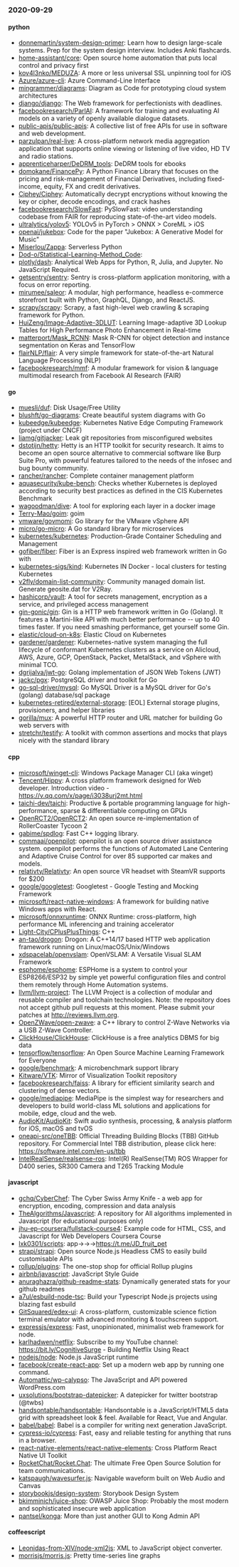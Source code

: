 ### 2020-09-29

#### python
* [donnemartin/system-design-primer](https://github.com/donnemartin/system-design-primer): Learn how to design large-scale systems. Prep for the system design interview. Includes Anki flashcards.
* [home-assistant/core](https://github.com/home-assistant/core):  Open source home automation that puts local control and privacy first
* [kov4l3nko/MEDUZA](https://github.com/kov4l3nko/MEDUZA): A more or less universal SSL unpinning tool for iOS
* [Azure/azure-cli](https://github.com/Azure/azure-cli): Azure Command-Line Interface
* [mingrammer/diagrams](https://github.com/mingrammer/diagrams):  Diagram as Code for prototyping cloud system architectures
* [django/django](https://github.com/django/django): The Web framework for perfectionists with deadlines.
* [facebookresearch/ParlAI](https://github.com/facebookresearch/ParlAI): A framework for training and evaluating AI models on a variety of openly available dialogue datasets.
* [public-apis/public-apis](https://github.com/public-apis/public-apis): A collective list of free APIs for use in software and web development.
* [parzulpan/real-live](https://github.com/parzulpan/real-live): A cross-platform network media aggregation application that supports online viewing or listening of live video, HD TV and radio stations. 
* [apprenticeharper/DeDRM_tools](https://github.com/apprenticeharper/DeDRM_tools): DeDRM tools for ebooks
* [domokane/FinancePy](https://github.com/domokane/FinancePy): A Python Finance Library that focuses on the pricing and risk-management of Financial Derivatives, including fixed-income, equity, FX and credit derivatives.
* [Ciphey/Ciphey](https://github.com/Ciphey/Ciphey):  Automatically decrypt encryptions without knowing the key or cipher, decode encodings, and crack hashes 
* [facebookresearch/SlowFast](https://github.com/facebookresearch/SlowFast): PySlowFast: video understanding codebase from FAIR for reproducing state-of-the-art video models.
* [ultralytics/yolov5](https://github.com/ultralytics/yolov5): YOLOv5 in PyTorch > ONNX > CoreML > iOS
* [openai/jukebox](https://github.com/openai/jukebox): Code for the paper "Jukebox: A Generative Model for Music"
* [Miserlou/Zappa](https://github.com/Miserlou/Zappa): Serverless Python
* [Dod-o/Statistical-Learning-Method_Code](https://github.com/Dod-o/Statistical-Learning-Method_Code): 
* [plotly/dash](https://github.com/plotly/dash): Analytical Web Apps for Python, R, Julia, and Jupyter. No JavaScript Required.
* [getsentry/sentry](https://github.com/getsentry/sentry): Sentry is cross-platform application monitoring, with a focus on error reporting.
* [mirumee/saleor](https://github.com/mirumee/saleor): A modular, high performance, headless e-commerce storefront built with Python, GraphQL, Django, and ReactJS.
* [scrapy/scrapy](https://github.com/scrapy/scrapy): Scrapy, a fast high-level web crawling & scraping framework for Python.
* [HuiZeng/Image-Adaptive-3DLUT](https://github.com/HuiZeng/Image-Adaptive-3DLUT): Learning Image-adaptive 3D Lookup Tables for High Performance Photo Enhancement in Real-time
* [matterport/Mask_RCNN](https://github.com/matterport/Mask_RCNN): Mask R-CNN for object detection and instance segmentation on Keras and TensorFlow
* [flairNLP/flair](https://github.com/flairNLP/flair): A very simple framework for state-of-the-art Natural Language Processing (NLP)
* [facebookresearch/mmf](https://github.com/facebookresearch/mmf): A modular framework for vision & language multimodal research from Facebook AI Research (FAIR)

#### go
* [muesli/duf](https://github.com/muesli/duf): Disk Usage/Free Utility
* [blushft/go-diagrams](https://github.com/blushft/go-diagrams): Create beautiful system diagrams with Go
* [kubeedge/kubeedge](https://github.com/kubeedge/kubeedge): Kubernetes Native Edge Computing Framework (project under CNCF)
* [liamg/gitjacker](https://github.com/liamg/gitjacker):   Leak git repositories from misconfigured websites
* [dstotijn/hetty](https://github.com/dstotijn/hetty): Hetty is an HTTP toolkit for security research. It aims to become an open source alternative to commercial software like Burp Suite Pro, with powerful features tailored to the needs of the infosec and bug bounty community.
* [rancher/rancher](https://github.com/rancher/rancher): Complete container management platform
* [aquasecurity/kube-bench](https://github.com/aquasecurity/kube-bench): Checks whether Kubernetes is deployed according to security best practices as defined in the CIS Kubernetes Benchmark
* [wagoodman/dive](https://github.com/wagoodman/dive): A tool for exploring each layer in a docker image
* [Terry-Mao/goim](https://github.com/Terry-Mao/goim): goim
* [vmware/govmomi](https://github.com/vmware/govmomi): Go library for the VMware vSphere API
* [micro/go-micro](https://github.com/micro/go-micro): A Go standard library for microservices
* [kubernetes/kubernetes](https://github.com/kubernetes/kubernetes): Production-Grade Container Scheduling and Management
* [gofiber/fiber](https://github.com/gofiber/fiber):  Fiber is an Express inspired web framework written in Go with 
* [kubernetes-sigs/kind](https://github.com/kubernetes-sigs/kind): Kubernetes IN Docker - local clusters for testing Kubernetes
* [v2fly/domain-list-community](https://github.com/v2fly/domain-list-community): Community managed domain list. Generate geosite.dat for V2Ray.
* [hashicorp/vault](https://github.com/hashicorp/vault): A tool for secrets management, encryption as a service, and privileged access management
* [gin-gonic/gin](https://github.com/gin-gonic/gin): Gin is a HTTP web framework written in Go (Golang). It features a Martini-like API with much better performance -- up to 40 times faster. If you need smashing performance, get yourself some Gin.
* [elastic/cloud-on-k8s](https://github.com/elastic/cloud-on-k8s): Elastic Cloud on Kubernetes
* [gardener/gardener](https://github.com/gardener/gardener): Kubernetes-native system managing the full lifecycle of conformant Kubernetes clusters as a service on Alicloud, AWS, Azure, GCP, OpenStack, Packet, MetalStack, and vSphere with minimal TCO.
* [dgrijalva/jwt-go](https://github.com/dgrijalva/jwt-go): Golang implementation of JSON Web Tokens (JWT)
* [jackc/pgx](https://github.com/jackc/pgx): PostgreSQL driver and toolkit for Go
* [go-sql-driver/mysql](https://github.com/go-sql-driver/mysql): Go MySQL Driver is a MySQL driver for Go's (golang) database/sql package
* [kubernetes-retired/external-storage](https://github.com/kubernetes-retired/external-storage): [EOL] External storage plugins, provisioners, and helper libraries
* [gorilla/mux](https://github.com/gorilla/mux): A powerful HTTP router and URL matcher for building Go web servers with 
* [stretchr/testify](https://github.com/stretchr/testify): A toolkit with common assertions and mocks that plays nicely with the standard library

#### cpp
* [microsoft/winget-cli](https://github.com/microsoft/winget-cli): Windows Package Manager CLI (aka winget)
* [Tencent/Hippy](https://github.com/Tencent/Hippy): A cross platform framework designed for Web developer. Introduction video - https://v.qq.com/x/page/i3038urj2mt.html
* [taichi-dev/taichi](https://github.com/taichi-dev/taichi): Productive & portable programming language for high-performance, sparse & differentiable computing on GPUs
* [OpenRCT2/OpenRCT2](https://github.com/OpenRCT2/OpenRCT2): An open source re-implementation of RollerCoaster Tycoon 2 
* [gabime/spdlog](https://github.com/gabime/spdlog): Fast C++ logging library.
* [commaai/openpilot](https://github.com/commaai/openpilot): openpilot is an open source driver assistance system. openpilot performs the functions of Automated Lane Centering and Adaptive Cruise Control for over 85 supported car makes and models.
* [relativty/Relativty](https://github.com/relativty/Relativty): An open source VR headset with SteamVR supports for $200
* [google/googletest](https://github.com/google/googletest): Googletest - Google Testing and Mocking Framework
* [microsoft/react-native-windows](https://github.com/microsoft/react-native-windows): A framework for building native Windows apps with React.
* [microsoft/onnxruntime](https://github.com/microsoft/onnxruntime): ONNX Runtime: cross-platform, high performance ML inferencing and training accelerator
* [Light-City/CPlusPlusThings](https://github.com/Light-City/CPlusPlusThings): C++
* [an-tao/drogon](https://github.com/an-tao/drogon): Drogon: A C++14/17 based HTTP web application framework running on Linux/macOS/Unix/Windows
* [xdspacelab/openvslam](https://github.com/xdspacelab/openvslam): OpenVSLAM: A Versatile Visual SLAM Framework
* [esphome/esphome](https://github.com/esphome/esphome): ESPHome is a system to control your ESP8266/ESP32 by simple yet powerful configuration files and control them remotely through Home Automation systems.
* [llvm/llvm-project](https://github.com/llvm/llvm-project): The LLVM Project is a collection of modular and reusable compiler and toolchain technologies. Note: the repository does not accept github pull requests at this moment. Please submit your patches at http://reviews.llvm.org.
* [OpenZWave/open-zwave](https://github.com/OpenZWave/open-zwave): a C++ library to control Z-Wave Networks via a USB Z-Wave Controller.
* [ClickHouse/ClickHouse](https://github.com/ClickHouse/ClickHouse): ClickHouse is a free analytics DBMS for big data
* [tensorflow/tensorflow](https://github.com/tensorflow/tensorflow): An Open Source Machine Learning Framework for Everyone
* [google/benchmark](https://github.com/google/benchmark): A microbenchmark support library
* [Kitware/VTK](https://github.com/Kitware/VTK): Mirror of Visualization Toolkit repository
* [facebookresearch/faiss](https://github.com/facebookresearch/faiss): A library for efficient similarity search and clustering of dense vectors.
* [google/mediapipe](https://github.com/google/mediapipe): MediaPipe is the simplest way for researchers and developers to build world-class ML solutions and applications for mobile, edge, cloud and the web.
* [AudioKit/AudioKit](https://github.com/AudioKit/AudioKit): Swift audio synthesis, processing, & analysis platform for iOS, macOS and tvOS
* [oneapi-src/oneTBB](https://github.com/oneapi-src/oneTBB): Official Threading Building Blocks (TBB) GitHub repository. For Commercial Intel TBB distribution, please click here: https://software.intel.com/en-us/tbb
* [IntelRealSense/realsense-ros](https://github.com/IntelRealSense/realsense-ros): Intel(R) RealSense(TM) ROS Wrapper for D400 series, SR300 Camera and T265 Tracking Module

#### javascript
* [gchq/CyberChef](https://github.com/gchq/CyberChef): The Cyber Swiss Army Knife - a web app for encryption, encoding, compression and data analysis
* [TheAlgorithms/Javascript](https://github.com/TheAlgorithms/Javascript): A repository for All algorithms implemented in Javascript (for educational purposes only)
* [jhu-ep-coursera/fullstack-course4](https://github.com/jhu-ep-coursera/fullstack-course4): Example code for HTML, CSS, and Javascript for Web Developers Coursera Course
* [lxk0301/scripts](https://github.com/lxk0301/scripts): app->->->https://t.me/JD_fruit_pet
* [strapi/strapi](https://github.com/strapi/strapi):  Open source Node.js Headless CMS to easily build customisable APIs
* [rollup/plugins](https://github.com/rollup/plugins):  The one-stop shop for official Rollup plugins
* [airbnb/javascript](https://github.com/airbnb/javascript): JavaScript Style Guide
* [anuraghazra/github-readme-stats](https://github.com/anuraghazra/github-readme-stats):  Dynamically generated stats for your github readmes
* [a7ul/esbuild-node-tsc](https://github.com/a7ul/esbuild-node-tsc): Build your Typescript Node.js projects using blazing fast esbuild
* [GitSquared/edex-ui](https://github.com/GitSquared/edex-ui): A cross-platform, customizable science fiction terminal emulator with advanced monitoring & touchscreen support.
* [expressjs/express](https://github.com/expressjs/express): Fast, unopinionated, minimalist web framework for node.
* [karlhadwen/netflix](https://github.com/karlhadwen/netflix): Subscribe to my YouTube channel: https://bit.ly/CognitiveSurge - Building Netflix Using React
* [nodejs/node](https://github.com/nodejs/node): Node.js JavaScript runtime 
* [facebook/create-react-app](https://github.com/facebook/create-react-app): Set up a modern web app by running one command.
* [Automattic/wp-calypso](https://github.com/Automattic/wp-calypso): The JavaScript and API powered WordPress.com
* [uxsolutions/bootstrap-datepicker](https://github.com/uxsolutions/bootstrap-datepicker): A datepicker for twitter bootstrap (@twbs)
* [handsontable/handsontable](https://github.com/handsontable/handsontable): Handsontable is a JavaScript/HTML5 data grid with spreadsheet look & feel. Available for React, Vue and Angular.
* [babel/babel](https://github.com/babel/babel):  Babel is a compiler for writing next generation JavaScript.
* [cypress-io/cypress](https://github.com/cypress-io/cypress): Fast, easy and reliable testing for anything that runs in a browser.
* [react-native-elements/react-native-elements](https://github.com/react-native-elements/react-native-elements): Cross Platform React Native UI Toolkit
* [RocketChat/Rocket.Chat](https://github.com/RocketChat/Rocket.Chat): The ultimate Free Open Source Solution for team communications.
* [katspaugh/wavesurfer.js](https://github.com/katspaugh/wavesurfer.js): Navigable waveform built on Web Audio and Canvas
* [storybookjs/design-system](https://github.com/storybookjs/design-system):  Storybook Design System
* [bkimminich/juice-shop](https://github.com/bkimminich/juice-shop): OWASP Juice Shop: Probably the most modern and sophisticated insecure web application
* [pantsel/konga](https://github.com/pantsel/konga): More than just another GUI to Kong Admin API

#### coffeescript
* [Leonidas-from-XIV/node-xml2js](https://github.com/Leonidas-from-XIV/node-xml2js): XML to JavaScript object converter.
* [morrisjs/morris.js](https://github.com/morrisjs/morris.js): Pretty time-series line graphs
